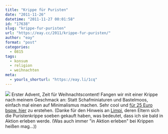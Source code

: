 ```yaml
---
title: "Krippe für Puristen"
date: "2011-11-26"
datetime: "2011-11-27 00:01:58"
id: "17638"
slug: "krippe-fur-puristen"
url: "https://eay.cc/2011/krippe-fur-puristen/"
author: "eay"
format: "post"
categories:
  - 0815
tags:
  - konsum
  - religion
  - weihnachten
meta:
  - yourls_shorturl: "https://eay.li/1cq"
---
```


![](https://eay.cc/uploads/2011/puristenkrippe.jpg) Erster Advent, Zeit für Weihnachtscontent! Fangen wir mit einer Krippe nach meinem Geschmack an: Statt Schafminiaturen und Bastelmoos, einfach mal einen auf Minimalismus machen. Sehr cool und [für 25 Euro bspw. hier](http://www.design-3000.de/Wohnen+Lifestyle/Weihnachtswelt/Weihnachtsdeko/Holz+Krippe+fuer+Puristen.html) zu erstehen. (Danke für den Hinweis an [Limpi](http://twitter.com/Limpi), deren Eltern sich die Puristenkrippe soeben gekauft haben, was bedeutet, dass ich sie bald in Aktion erleben werde. (Was auch immer "in Aktion erleben" bei Krippen heißen mag...))
